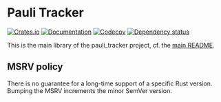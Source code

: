 # Pauli Tracker

[![Crates.io](https://img.shields.io/crates/v/pauli_tracker.svg)](https://crates.io/crates/pauli_tracker)
[![Documentation](https://docs.rs/pauli_tracker/badge.svg)](https://docs.rs/pauli_tracker/)
[![Codecov](https://codecov.io/github/taeruh/pauli_tracker/coverage.svg?branch=main)](https://codecov.io/gh/taeruh/pauli_tracker)
[![Dependency status](https://deps.rs/repo/github/taeruh/pauli_tracker/status.svg)](https://deps.rs/repo/github/taeruh/pauli_tracker)

This is the main library of the pauli\_tracker project, cf. the [main
README](https://github.com/taeruh/pauli_tracker/README.md).

## MSRV policy

There is no guarantee for a long-time support of a specific Rust version. Bumping the
MSRV increments the minor SemVer version.
